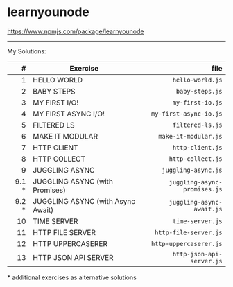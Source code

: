 # learnyounode

https://www.npmjs.com/package/learnyounode

---

My Solutions:

|      # | Exercise                          |                         file |
| -----: | --------------------------------- | ---------------------------: |
|      1 | HELLO WORLD                       |             `hello-world.js` |
|      2 | BABY STEPS                        |              `baby-steps.js` |
|      3 | MY FIRST I/O!                     |             `my-first-io.js` |
|      4 | MY FIRST ASYNC I/O!               |       `my-first-async-io.js` |
|      5 | FILTERED LS                       |             `filtered-ls.js` |
|      6 | MAKE IT MODULAR                   |         `make-it-modular.js` |
|      7 | HTTP CLIENT                       |             `http-client.js` |
|      8 | HTTP COLLECT                      |            `http-collect.js` |
|      9 | JUGGLING ASYNC                    |          `juggling-async.js` |
| 9.1 \* | JUGGLING ASYNC (with Promises)    | `juggling-async-promises.js` |
| 9.2 \* | JUGGLING ASYNC (with Async Await) |    `juggling-async-await.js` |
|     10 | TIME SERVER                       |             `time-server.js` |
|     11 | HTTP FILE SERVER                  |        `http-file-server.js` |
|     12 | HTTP UPPERCASERER                 |       `http-uppercaserer.js` |
|     13 | HTTP JSON API SERVER              |    `http-json-api-server.js` |

\* additional exercises as alternative solutions
